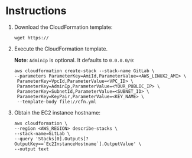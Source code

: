 # Instructions

1. Download the CloudFormation template:

	```
	wget https://
	```

2. Execute the CloudFormation template.

	**Note**: `AdminIp` is optional. It defaults to `0.0.0.0/0`:

	```
	aws cloudformation create-stack --stack-name GitLab \
	--parameters ParameterKey=AmiId,ParameterValue=<AWS_LINUX2_AMI> \
	 ParameterKey=VpcId,ParameterValue=<VPC_ID> \
	 ParameterKey=AdminIp,ParameterValue=<YOUR_PUBLIC_IP> \
	 ParameterKey=SubnetId,ParameterValue=<SUBNET_ID> \
	 ParameterKey=KeyPair,ParameterValue=<KEY_NAME> \
	 --template-body file://cfn.yml
	```

3. Obtain the EC2 instance hostname:

	```
	aws cloudformation \
	--region <AWS_REGION> describe-stacks \
	--stack-name=GitLab \
	--query 'Stacks[0].Outputs[?OutputKey==`Ec2InstanceHostname`].OutputValue' \
	--output text
	```